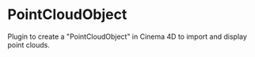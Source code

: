 PointCloudObject
================

Plugin to create a "PointCloudObject" in Cinema 4D to import and display point clouds.
